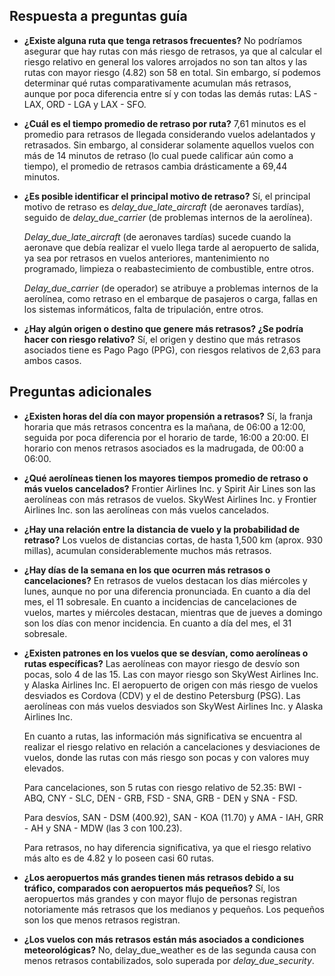 ## Respuesta a preguntas guía

- **¿Existe alguna ruta que tenga retrasos frecuentes?** No podríamos asegurar que hay rutas con más riesgo de retrasos, ya que al calcular el riesgo relativo en general los valores arrojados no son tan altos y las rutas con mayor riesgo (4.82) son 58 en total. Sin embargo, sí podemos determinar qué rutas comparativamente acumulan más retrasos, aunque por poca diferencia entre sí y con todas las demás rutas: LAS - LAX, ORD - LGA y LAX - SFO.

- **¿Cuál es el tiempo promedio de retraso por ruta?** 7,61 minutos es el promedio para retrasos de llegada considerando vuelos adelantados y retrasados. Sin embargo, al considerar solamente aquellos vuelos con más de 14 minutos de retraso (lo cual puede calificar aún como a tiempo), el promedio de retrasos cambia drásticamente a 69,44 minutos.

- **¿Es posible identificar el principal motivo de retraso?** Sí, el principal motivo de retraso es *delay_due_late_aircraft* (de aeronaves tardías), seguido de *delay_due_carrier* (de problemas internos de la aerolínea). 

  *Delay_due_late_aircraft* (de aeronaves tardías) sucede cuando la aeronave que debía realizar el vuelo llega tarde al aeropuerto de salida, ya sea por retrasos en vuelos anteriores, mantenimiento no programado, limpieza o reabastecimiento de combustible, entre otros.

  *Delay_due_carrier* (de operador) se atribuye a problemas internos de la aerolínea, como retraso en el embarque de pasajeros o carga, fallas en los sistemas informáticos, falta de tripulación, entre otros.

- **¿Hay algún origen o destino que genere más retrasos? ¿Se podría hacer con riesgo relativo?** Sí, el origen y destino que más retrasos asociados tiene es Pago Pago (PPG), con riesgos relativos de 2,63 para ambos casos.


## Preguntas adicionales

- **¿Existen horas del día con mayor propensión a retrasos?** Sí, la franja horaria que más retrasos concentra es la mañana, de 06:00 a 12:00, seguida por poca diferencia por el horario de tarde, 16:00 a 20:00. El horario con menos retrasos asociados es la madrugada, de 00:00 a 06:00.

- **¿Qué aerolíneas tienen los mayores tiempos promedio de retraso o más vuelos cancelados?** Frontier Airlines Inc. y Spirit Air Lines son las aerolíneas con más retrasos de vuelos. SkyWest Airlines Inc. y Frontier Airlines Inc. son las aerolíneas con más vuelos cancelados.

- **¿Hay una relación entre la distancia de vuelo y la probabilidad de retraso?** Los vuelos de distancias cortas, de hasta 1,500 km (aprox. 930 millas), acumulan considerablemente muchos más retrasos.

- **¿Hay días de la semana en los que ocurren más retrasos o cancelaciones?** En retrasos de vuelos destacan los días miércoles y lunes, aunque no por una diferencia pronunciada. En cuanto a día del mes, el 11 sobresale. 
En cuanto a incidencias de cancelaciones de vuelos, martes y miércoles destacan, mientras que de jueves a domingo son los días con menor incidencia. En cuanto a día del mes, el 31 sobresale.

- **¿Existen patrones en los vuelos que se desvían, como aerolíneas o rutas específicas?** Las aerolíneas con mayor riesgo de desvío son pocas, solo 4 de las 15. Las con mayor riesgo son SkyWest Airlines Inc. y Alaska Airlines Inc. El aeropuerto de origen con más riesgo de vuelos desviados es Cordova (CDV) y el de destino Petersburg (PSG). Las aerolíneas con más vuelos desviados son SkyWest Airlines Inc. y Alaska Airlines Inc.

  En cuanto a rutas, las información más significativa se encuentra al realizar el riesgo relativo en relación a cancelaciones y desviaciones de vuelos, donde las rutas con más riesgo son pocas y con valores muy elevados. 

  Para cancelaciones, son 5 rutas con riesgo relativo de 52.35: BWI - ABQ, CNY - SLC, DEN - GRB, FSD - SNA, GRB - DEN y SNA - FSD.

  Para desvíos, SAN - DSM (400.92), SAN - KOA (11.70) y AMA - IAH, GRR - AH y SNA - MDW (las 3 con 100.23).

  Para retrasos, no hay diferencia significativa, ya que el riesgo relativo más alto es de 4.82 y lo poseen casi 60 rutas.

- **¿Los aeropuertos más grandes tienen más retrasos debido a su tráfico, comparados con aeropuertos más pequeños?** Sí, los aeropuertos más grandes y con mayor flujo de personas registran notoriamente más retrasos que los medianos y pequeños. Los pequeños son los que menos retrasos registran.

- **¿Los vuelos con más retrasos están más asociados a condiciones meteorológicas?** No, delay_due_weather es de las segunda causa con menos retrasos contabilizados, solo superada por *delay_due_security*.
